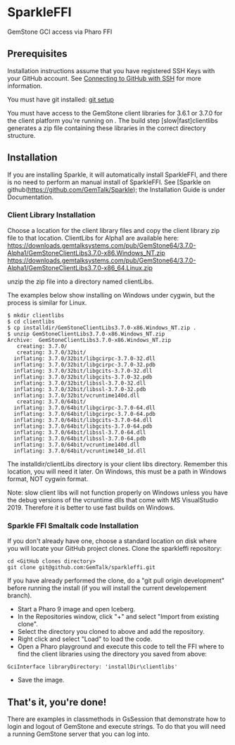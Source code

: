 # SparkleFFI
GemStone GCI access via Pharo FFI

## Prerequisites
Installation instructions assume that you have registered SSH Keys with your GitHub account. See [Connecting to GitHub with SSH](https://help.github.com/articles/connecting-to-github-with-ssh/) for more information.

You must have git installed: [git setup](https://help.github.com/articles/set-up-git/)

You must have access to the GemStone client libraries for 3.6.1 or 3.7.0 for the client platform you're running on .
The build step [slow|fast]clientlibs generates a zip file containing these libraries in the correct directory structure.

## Installation

If you are installing Sparkle, it will automatically install SparkleFFI, and there is no need to perform an manual install of SparkleFFI.  See [Sparkle on github(https://github.com/GemTalk/Sparkle); the Installation Guide is under Documentation.

### Client Library Installation
Choose a location for the client library files and copy the client library zip file to that location. ClientLibs for Alpha1 are available here:
https://downloads.gemtalksystems.com/pub/GemStone64/3.7.0-Alpha1/GemStoneClientLibs3.7.0-x86.Windows_NT.zip
https://downloads.gemtalksystems.com/pub/GemStone64/3.7.0-Alpha1/GemStoneClientLibs3.7.0-x86_64.Linux.zip

unzip the zip file into a directory named clientLibs. 

The examples below show installing on Windows under cygwin, but the process is similar for Linux.
```
$ mkdir clientlibs
$ cd clientlibs
$ cp installdir/GemStoneClientLibs3.7.0-x86.Windows_NT.zip .
$ unzip GemStoneClientLibs3.7.0-x86.Windows_NT.zip
Archive:  GemStoneClientLibs3.7.0-x86.Windows_NT.zip
   creating: 3.7.0/
   creating: 3.7.0/32bit/
  inflating: 3.7.0/32bit/libgcirpc-3.7.0-32.dll
  inflating: 3.7.0/32bit/libgcirpc-3.7.0-32.pdb
  inflating: 3.7.0/32bit/libgcits-3.7.0-32.dll
  inflating: 3.7.0/32bit/libgcits-3.7.0-32.pdb
  inflating: 3.7.0/32bit/libssl-3.7.0-32.dll
  inflating: 3.7.0/32bit/libssl-3.7.0-32.pdb
  inflating: 3.7.0/32bit/vcruntime140d.dll
   creating: 3.7.0/64bit/
  inflating: 3.7.0/64bit/libgcirpc-3.7.0-64.dll
  inflating: 3.7.0/64bit/libgcirpc-3.7.0-64.pdb
  inflating: 3.7.0/64bit/libgcits-3.7.0-64.dll
  inflating: 3.7.0/64bit/libgcits-3.7.0-64.pdb
  inflating: 3.7.0/64bit/libssl-3.7.0-64.dll
  inflating: 3.7.0/64bit/libssl-3.7.0-64.pdb
  inflating: 3.7.0/64bit/vcruntime140d.dll
  inflating: 3.7.0/64bit/vcruntime140_1d.dll

```
The installdir/clientLibs directory is your client libs directory. Remember this location, you will need it later. 
On Windows, this must be a path in Windows format, NOT cygwin format.

Note: slow client libs will not function properly on Windows unless you have the debug versions of the vcruntime dlls that come with MS VisualStudio 2019. Therefore it is better to use fast builds on Windows.

### Sparkle FFI Smaltalk code Installation
If you don't already have one, choose a standard location on disk where you will locate your GitHub project clones.
Clone the sparkleffi repository:

```
cd <GitHub clones directory>
git clone git@github.com:GemTalk/sparkleffi.git
```
If you have already performed the clone, do a "git pull origin development" before running the install (if you will install the current developement branch).
* Start a Pharo 9 image and open Iceberg.
* In the Repositories window, click "+" and select "Import from existing clone".
* Select the directory you cloned to above and add the repository.
* Right click and select "Load" to load the code.
* Open a Pharo playground and execute this code to tell the FFI where to find the client libraries using the directory you saved from above:

```
GciInterface libraryDirectory: 'installDir\clientlibs'
```
* Save the image.

## That's it, you're done!

There are examples in classmethods in GsSession that demonstrate how to login and logout of GemStone and execute strings. To do that you will need a running GemStone server that you can log into. 





